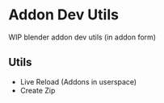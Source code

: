 # Addon Dev Utils

WIP blender addon dev utils (in addon form)

## Utils

- Live Reload (Addons in userspace)
- Create Zip

